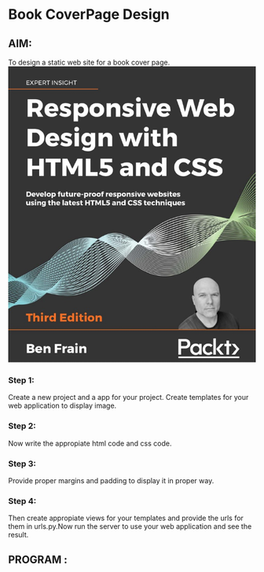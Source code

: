 # Book CoverPage Design

## AIM:
To design a static web site for a book cover page.
![AIM](./image/reference.png)
### Step 1:
Create a new project and a app for your project. Create templates for your web application to display image. 

### Step 2:
Now write the appropiate html code and css code.

### Step 3:
Provide proper margins and padding to display it in proper way.

### Step 4:
Then create appropiate views for your templates and provide the urls for them in urls.py.Now run the server to use your web application and see the result.


## PROGRAM :
<!DOCTYPE html>
<html lang="en">
    <head>
         <meta name="viewport" 
         content="width=device-width, initial-scale=1.0">
         <style>

        .bookpage{
            width: 400px;
            height: 600px;
            background-color: #3d3a3a;
            color:white;
            margin-left: auto;
            margin-right: auto;
            padding: 50px;
            font-family: 'Franklin Gothic Heavy', 'Arial Narrow', Arial, sans-serif;
            background-image: url(/static/images/bg.jpeg);
            background-size: cover;
        }
            

        .toptext{
            color:white;

        }

        
        .tophr{
            width:140px;
        }
        .author{
            color: white;
            display: inline;
            position: relative;
            top:190px;
            
            font-family:Georgia;
            font-size: medium;
        }
        .booktitle{
            font-family: 'Franklin Gothic Heavy', monospace;
            font-size: 25px;
            text-align: left;
            position: relative;
            top: 30px;
        
        }
        .id {
            width:400px;
            position: relative;
            top:180px;
            
        }
        .publisher{
            font-size: medium;
            position: relative;
            top:155px;
            left:330px;
        }
        .edition{
            color:red;
            font-size: medium;
            font-family: Verdana;
            position:relative;
            top:85px;

        }
        .subtitle{
            font-family:T'Franklin Gothic Heavy';
            font-size: large;
            position: relative;
            top:40px;
        }
        .photo{
            position: relative;
            top: 175px;
            left: 300px;
            width: 100px;
            height: 100px;
            background-size: cover;
        }
        </style>
        <title>Book Cover Page</title>
    </head>
    <body>
        <div class="bookpage">
            <div class="toptext">
                EXPERT INSIGHT
            </div>
            <div class="tophr">
                <hr style="color: red;">
            </div>
            <div class="booktitle">
                <h1>Responsive Web Design With HTML5 and CSS</h1></div>
            <div class="subtitle">
                Develop future-proof responsive websites using the latest HTML5 and CSS Techniques
            </div>
            <div class="photo">
                <img src="/static/images/photo.jpeg" width="100" height="110" alt="">
            </div>
            <div class="id">
                <hr style="color: orange;">
            </div>
            <div class="author">
               <p><b>Sakthi Navaneetha</b></p>
            </div>
            <div class="publisher">
                PACKT
            </div>
            <div class="edition">
                <b>First Edition</b>
            </div>
            
        </div>
    </body>
</html>

## OUTPUT:
![OUTPUT](./image/coveroutput.png)
![OUTPUT](./image/covervalidation.png)

## Result:
Thus a book cover has been successfully created using HTML and CSS.

